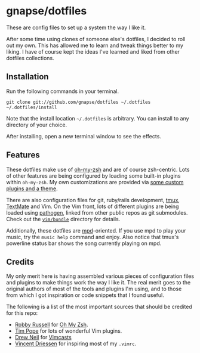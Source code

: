 # gnapse/dotfiles

These are config files to set up a system the way I like it.

After some time using clones of someone else's dotfiles, I decided to roll out
my own. This has allowed me to learn and tweak things better to my liking.
I have of course kept the ideas I've learned and liked from other dotfiles
collections.

## Installation

Run the following commands in your terminal.

```terminal
git clone git://github.com/gnapse/dotfiles ~/.dotfiles
~/.dotfiles/install
```

Note that the install location `~/.dotfiles` is arbitrary. You can install to
any directory of your choice.

After installing, open a new terminal window to see the effects.

## Features

These dotfiles make use of [oh-my-zsh][] and are of course zsh-centric. Lots of
other features are being configured by loading some built-in plugins within
`oh-my-zsh`.  My own customizations are provided via [some custom plugins and
a theme][].

There are also configuration files for git, ruby/rails development, [tmux][],
[TextMate][] and Vim.  On the Vim front, lots of different plugins are being
loaded using [pathogen][], linked from other public repos as git submodules.
Check out the [`vim/bundle`][vim-bundle] directory for details.

Additionally, these dotfiles are [mpd][]-oriented. If you use mpd to play your
music, try the `music help` command and enjoy.  Also notice that tmux's
powerline status bar shows the song currently playing on mpd.

## Credits

My only merit here is having assembled various pieces of configuration files
and plugins to make things work the way I like it.  The real merit goes to the
original authors of most of the tools and plugins I'm using, and to those from
which I got inspiration or code snippets that I found useful.

The following is a list of the most important sources that should be credited
for this repo:

* [Robby Russell](https://github.com/robbyrussell) for [Oh My Zsh][oh-my-zsh].
* [Tim Pope](https://github.com/tpope) for lots of wonderful Vim plugins.
* [Drew Neil](https://github.com/nelstrom) for [Vimcasts](http://vimcasts.org)
* [Vincent Driessen](https://github.com/nvie) for inspiring most of my `.vimrc`.

[oh-my-zsh]: http://github.com/robbyrussell/oh-my-zsh
[some custom plugins and a theme]: https://github.com/gnapse/dotfiles/tree/master/zsh
[tmux]: http://tmux.sourceforge.net
[TextMate]:  http://github.com/textmate/textmate
[pathogen]: http://github.com/tpope/vim-pathogen
[vim-bundle]: https://github.com/gnapse/dotfiles/tree/master/vim/bundle
[mpd]: http://www.musicpd.org/
